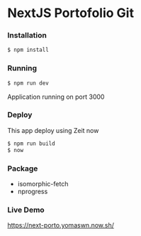 # NextJS Portofolio Git

### Installation

```sh
$ npm install
```

### Running

```sh
$ npm run dev
```

Application running on port 3000

### Deploy

This app deploy using Zeit now

```sh
$ npm run build
$ now
```

### Package

- isomorphic-fetch
- nprogress

### Live Demo
https://next-porto.yomaswn.now.sh/
